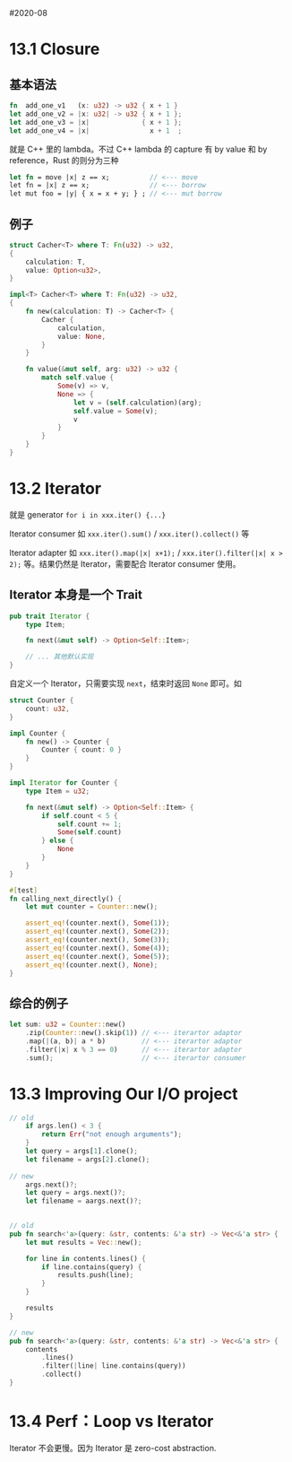 #2020-08 

# 13.1 Closure
## 基本语法
``` rust
fn  add_one_v1   (x: u32) -> u32 { x + 1 }
let add_one_v2 = |x: u32| -> u32 { x + 1 };
let add_one_v3 = |x|             { x + 1 };
let add_one_v4 = |x|               x + 1  ;
```

就是 C++ 里的 lambda。不过 C++ lambda 的 capture 有 by value 和 by reference，Rust 的则分为三种
``` rust
let fn = move |x| z == x;          // <--- move
let fn = |x| z == x;               // <--- borrow
let mut foo = |y| { x = x + y; } ; // <--- mut borrow
```

## 例子
``` rust
struct Cacher<T> where T: Fn(u32) -> u32,
{
    calculation: T,
    value: Option<u32>,
}

impl<T> Cacher<T> where T: Fn(u32) -> u32,
{
    fn new(calculation: T) -> Cacher<T> {
        Cacher {
            calculation,
            value: None,
        }
    }

    fn value(&mut self, arg: u32) -> u32 {
        match self.value {
            Some(v) => v,
            None => {
                let v = (self.calculation)(arg);
                self.value = Some(v);
                v
            }
        }
    }
}
```

# 13.2 Iterator
就是 generator  `for i in xxx.iter() {...}`

Iterator consumer 如 `xxx.iter().sum()` / `xxx.iter().collect()` 等

Iterator adapter 如 `xxx.iter().map(|x| x+1);` / `xxx.iter().filter(|x| x > 2);` 等。结果仍然是 Iterator，需要配合 Iterator consumer 使用。

## Iterator 本身是一个 Trait
``` rust
pub trait Iterator {
    type Item;

    fn next(&mut self) -> Option<Self::Item>;

    // ... 其他默认实现
}
```

自定义一个 Iterator，只需要实现 `next`，结束时返回 `None` 即可。如
``` rust
struct Counter {
    count: u32,
}

impl Counter {
    fn new() -> Counter {
        Counter { count: 0 }
    }
}

impl Iterator for Counter {
    type Item = u32;

    fn next(&mut self) -> Option<Self::Item> {
        if self.count < 5 {
            self.count += 1;
            Some(self.count)
        } else {
            None
        }
    }
}

#[test]
fn calling_next_directly() {
	let mut counter = Counter::new();

	assert_eq!(counter.next(), Some(1));
	assert_eq!(counter.next(), Some(2));
	assert_eq!(counter.next(), Some(3));
	assert_eq!(counter.next(), Some(4));
	assert_eq!(counter.next(), Some(5));
	assert_eq!(counter.next(), None);
}
```

## 综合的例子
``` rust
let sum: u32 = Counter::new()
    .zip(Counter::new().skip(1)) // <--- iterartor adaptor
    .map(|(a, b)| a * b)         // <--- iterartor adaptor
    .filter(|x| x % 3 == 0)      // <--- iterartor adaptor
    .sum();                      // <--- iterartor consumer
```

# 13.3 Improving Our I/O project
``` rust
// old
	if args.len() < 3 {
		return Err("not enough arguments");
	}
	let query = args[1].clone();
	let filename = args[2].clone();
	
// new
	args.next()?;
	let query = args.next()?;
	let filename = aargs.next()?;
	
```

``` rust
// old
pub fn search<'a>(query: &str, contents: &'a str) -> Vec<&'a str> {
    let mut results = Vec::new();

    for line in contents.lines() {
        if line.contains(query) {
            results.push(line);
        }
    }

    results
}

// new
pub fn search<'a>(query: &str, contents: &'a str) -> Vec<&'a str> {
    contents
        .lines()
        .filter(|line| line.contains(query))
        .collect()
}

```

# 13.4 Perf：Loop vs Iterator
Iterator 不会更慢。因为 Iterator 是 zero-cost abstraction.
